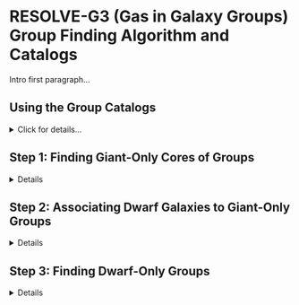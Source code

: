 # RESOLVE-G3 (Gas in Galaxy Groups) Group Finding Algorithm and Catalogs

Intro first paragraph...


## Using the Group Catalogs
<details><summary>Click for details...</summary>

</details>

## Step 1: Finding Giant-Only Cores of Groups
<details>

In the first step of the group finder, we use friends-of-friends (FoF)  to locate groups of giant galaxies. We define giants as galaxies that are  more massive than the gas-richness threshold scale from Kannappan et al. (2013). Therefore our selection criteria for giant-only FoF are:

* Luminosity-selected ECO/RESOLVE-A: `M_r<=-19.4`, `2530 < cz [km/s] < 7470`
* Luminosity-selected RESOLVE-B: `M_r<=-19.4`, `4250 < cz [km/s] < 7250` 
* Stellar mass-selected ECO/RESOLVE-A: `log(Mstar)>=9.5`, `2530 < cz [km/s] < 7470`
* Stellar mass-selected RESOLVE-B: `log(Mstar)>=9.5`, `4250 < cz [km/s] < 7250`

We employ an adaptive linking strategy during this giant-only FoF procedure, inspired by Robotham et al. (2011) and its volume-limited application in Mummery (2018). We use line-of-sight `b_LOS` and transverse `b_perp` linking multipliers of 1.1 and 0.07, respectively, as these are optimized for the study of galaxy environment (Duarte & Mamon, 2014). In a standard FoF approach, these values are multiplied by the mean separation of galaxies, `s_0=(V/N)^1/3`, and are used as linking lengths. Here we assign a different value of `s` to every galaxy, measured instead by the number density of galaxies which are greater than or equal to their luminosity or mass. We then look at the median value of `s` over all galaxies and scale all `s` values such that the median is retained at the original `(V/N)^1/3`. The figure below shows how the value of `s` varies with absolute magnitude. We apply these ECO `s` values to RESOLVE-B using a model fit, since the B semester volume is subject to cosmic variance. This approach ensures that the linking length rises with galaxy luminosity/stellar mass and therefore reduces fragmentation of identified groups.

![Separation for Giant Galaxies in FoF](images/meansep_M_r_plot.jpg)

At the end of step 1, we have a set of giant-only groups. All dwarfs have yet to be tested for group membership. The figure below shows the multiplicity function for these giant-only groups, based on the luminosity-selected catalog.

![Mult Function for Giant-Only Groups](images/giantonlymult.jpg) 

</details>

## Step 2: Associating Dwarf Galaxies to Giant-Only Groups
<details>

The next step is associate dwarf galaxies into the giant-only groups. To do so, we use the individual relative projected radii and peculiar velocities of giants to calibrate search boundaries for dwarfs. The figure below shows this calibration as a function of giant-only group N, allowing us to avoid halo mass estimates (which are problematic for high-z LADUMA work). An analagous calibration is done in velocity, but it is not shown here for brevity.


![Group boundary calibration](images/rproj_calibration_assoc.jpg)

The fit to medians, binned by giant-only group N, of the projected radii and velocities are:

<div align="center">
R<sub>proj</sub><sup>fit</sup> = 0.0177N<sub>giants</sub> + 0.0546 [Mpc/h]

v<sub>proj</sub><sup>fit</sup> = 7.558N<sub>giants</sub> + 40.060 [km/s]
</div>

We find that optimal values for associating dwarfs are 3R<sub>proj</sub><sup>fit</sup> and 4.5v<sub>proj</sub><sup>fit</sup>. These scale factors raise the fit to the radii (or velocity boundaries) that would have enclosed nearly-all giant galaxies at a given giant-only group N. Therefore, we associate dwarf galaxies to the giant-only groups within these boundaries. A cartoon diagram is shown below to illustrate this concept, as well as the multiplicity function for groups containing giants and dwarfs.

![Cartoon of association](images/assocdiagram2.jpeg)


</details>

## Step 3: Finding Dwarf-Only Groups
<details>

With dwarf galaxies now associated to giant-only groups, we have a catalog of "giant+dwarf" groups, and the remaining step in the group finder is to search for dwarf-only groups -- groups that would have been missed because they do not contain a giant galaxy to be associated with. We have written an algorithm called "iterative combination" to perform this step, which is contained in the `iterativecombination.py` file. This algorithm uses an iterative approach, trying to merge nearest-neighbor pairs of "potential groups" based on the sizes of similarly-luminous giant+dwarf groups. The steps of this algorithm are:

 1. Assign all ungrouped dwarfs (following step 2: association) to N=1 "potential" groups.
 2. Use a k-d tree to identify pairs of nearest-neighbor potential groups (i.e., a pair of potential groups where each group is a NN to the other).
 3. For every nearest-neighbor pair, check if the pair should be merged into a single group:
  * a. Compute the integrated r-band absolute magnitude of all member galaxies belonging to the pair.
  * b. Determine the ~98th percentile of individual galaxy projected radii and peculiar velocities, `r_proj` and `dv_proj`, observed in giant+dwarf groups (identified in step 2) of the same group-integrated luminosity.
  * c. If all individual galaxies shared between the nearest-neighbor of potential groups can fit within the boundaries `r_proj` and `dv_proj`, computed from the center of the two potential groups, then we merge them into a single group. Else, we leave them alone.
 4. Repeat from (2) until the dwarf-only group catalog has converged, when the potential groups are no longer merging between interations.







</details>
